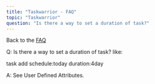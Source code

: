 ```yaml
---
title: "Taskwarrior - FAQ"
topic: "Taskwarrior"
question: "Is there a way to set a duration of task?"
---
```


Back to the [FAQ](/support/faq)

Q: Is there a way to set a duration of task?
like:

task add schedule:today duration:4day

A: See User Defined Attributes.

